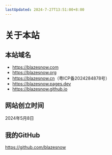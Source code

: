 ```yaml
---
lastUpdated: 2024-7-27T13:51:00+8:00
---
```


# 关于本站

## 本站域名

- <https://blazesnow.com>
- <https://blazesnow.org>
- <https://blazesnow.cn>（粤ICP备2024284878号）
- <https://blazesnow.pages.dev>
- <https://blazesnow.github.io>

## 网站创立时间

2024年5月8日

## 我的GitHub

<https://github.com/blazesnow>